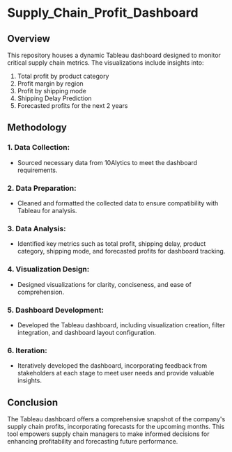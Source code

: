# Supply_Chain_Profit_Dashboard

## Overview

This repository houses a dynamic Tableau dashboard designed to monitor critical supply chain metrics. The visualizations include insights into:

1. Total profit by product category
2. Profit margin by region
3. Profit by shipping mode
4. Shipping Delay Prediction
5. Forecasted profits for the next 2 years

## Methodology

### 1. Data Collection:
- Sourced necessary data from 10Alytics to meet the dashboard requirements.

### 2. Data Preparation:
- Cleaned and formatted the collected data to ensure compatibility with Tableau for analysis.

### 3. Data Analysis:
- Identified key metrics such as total profit, shipping delay, product category, shipping mode, and forecasted profits for dashboard tracking.

### 4. Visualization Design:
- Designed visualizations for clarity, conciseness, and ease of comprehension.

### 5. Dashboard Development:
- Developed the Tableau dashboard, including visualization creation, filter integration, and dashboard layout configuration.

### 6. Iteration:
- Iteratively developed the dashboard, incorporating feedback from stakeholders at each stage to meet user needs and provide valuable insights.

## Conclusion

The Tableau dashboard offers a comprehensive snapshot of the company's supply chain profits, incorporating forecasts for the upcoming months. This tool empowers supply chain managers to make informed decisions for enhancing profitability and forecasting future performance.
